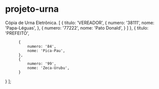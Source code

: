 # projeto-urna
Cópia de Urna Eletrônica. 
[
  {
      titulo: 'VEREADOR',
          {
              numero: '38111',
              nome: 'Papa-Léguas',
          },
          {
              numero: '77222',
              nome: 'Pato Donald', 
          }
      ]
  },
  {
      titulo: 'PREFEITO',
      
          {
              numero: '84',
              nome: 'Pica-Pau', 
          },
          {
              numero: '99',
              nome: 'Zeca-Urubu',  
          }
  }
];
